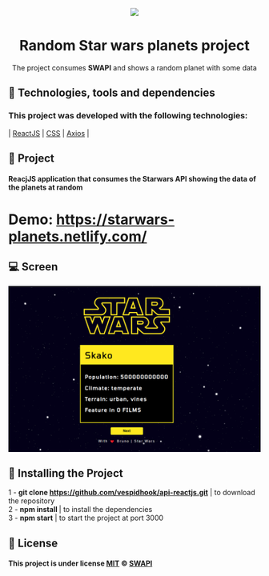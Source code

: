 <p align="center">
  <img  width="400" src="https://wallpapercave.com/wp/mSjF3lW.png">
</p>

<h1 align="center">Random Star wars planets project</h1>
<p align="center">The project consumes <strong>SWAPI</strong> and shows a random planet with some data</p>
<p align="center">

## :rocket: Technologies, tools and dependencies

### This project was developed with the following technologies:

| [ReactJS](https://reactjs.org/)
| [CSS](https://www.w3schools.com/css/)
| [Axios](https://github.com/axios/axios)
|

## :memo: Project

#### ReacjJS application that consumes the Starwars API showing the data of the planets at random
# Demo: https://starwars-planets.netlify.com/

## :computer: Screen

<img align="center" src="./img/screen.png"></img>

## :round_pushpin: Installing the Project


1 - <strong>git clone https://github.com/vespidhook/api-reactjs.git</strong> | to download the repository <br/>
2 - <strong>npm install </strong> | to install the dependencies<br/>
3 - <strong>npm start</strong> | to start the project at port 3000<br/>

## :memo: License

#### This project is under license [MIT](./LICENSE) &copy; [SWAPI](https://swapi.co/)
